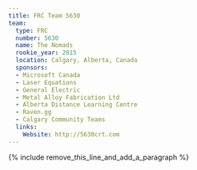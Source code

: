 ```yaml
---
title: FRC Team 5630
team:
  type: FRC
  number: 5630
  name: The Nomads
  rookie_year: 2015
  location: Calgary, Alberta, Canada
  sponsors:
  - Microsoft Canada
  - Laser Equations
  - General Electric
  - Metal Alloy Fabrication Ltd
  - Alberta Distance Learning Centre
  - Raven.gg
  - Calgary Community Teams
  links:
    Website: http://5630crt.com
---
```


{% include remove_this_line_and_add_a_paragraph %}